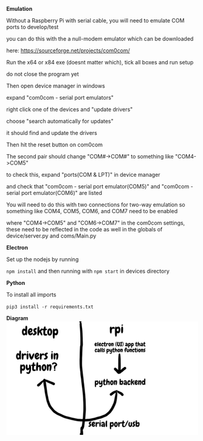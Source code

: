
**Emulation**

Without a Raspberry Pi with serial cable, you will need to emulate COM ports to develop/test

you can do this with the a null-modem emulator which can be downloaded 

here: https://sourceforge.net/projects/com0com/

Run the x64 or x84 exe (doesnt matter which), tick all boxes and run setup

do not close the program yet

Then open device manager in windows

expand "com0com - serial port emulators"

right click one of the devices and "update drivers"

choose "search automatically for updates"

it should find and update the drivers

Then hit the reset button on com0com

The second pair should change "COM#->COM#" to something like "COM4->COM5"

to check this, expand "ports(COM & LPT)" in device manager

and check that "com0com - serial port emulator(COM5)" and "com0com - serial port emulator(COM6)" are listed

You will need to do this with two connections for two-way emulation so something like COM4, COM5, COM6, and COM7 need to be enabled

where "COM4->COM5" and "COM6->COM7" in the com0com settings, these need to be reflected in the code as well in the globals of device/server.py and coms/Main.py


**Electron**

Set up the nodejs by running 

`npm install` and then running with `npm start` in devices directory

**Python**

To install all imports

`pip3 install -r requirements.txt`

**Diagram**
![alt text](https://github.com/EECSisFUN/SeniorDesign/blob/master/image.png)





